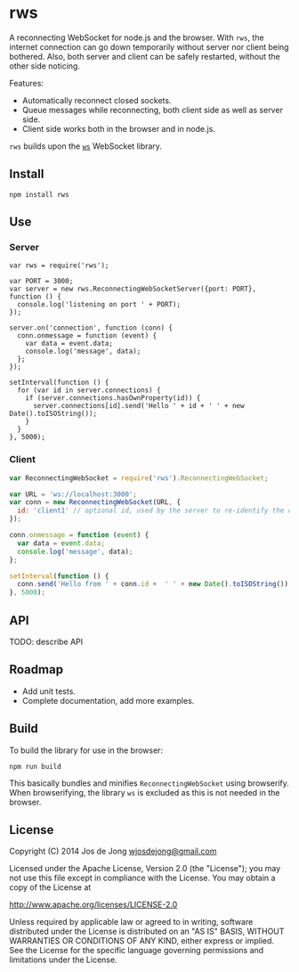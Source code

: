 rws
===

A reconnecting WebSocket for node.js and the browser. With `rws`, the internet connection can go down temporarily without server nor client being bothered. Also, both server and client can be safely restarted, without the other side noticing.

Features:

- Automatically reconnect closed sockets.
- Queue messages while reconnecting, both client side as well as server side.
- Client side works both in the browser and in node.js.

`rws` builds upon the [`ws`](https://github.com/einaros/ws) WebSocket library.


## Install

    npm install rws

## Use

### Server

```
var rws = require('rws');

var PORT = 3000;
var server = new rws.ReconnectingWebSocketServer({port: PORT}, function () {
  console.log('listening on port ' + PORT);
});

server.on('connection', function (conn) {
  conn.onmessage = function (event) {
    var data = event.data;
    console.log('message', data);
  };
});

setInterval(function () {
  for (var id in server.connections) {
    if (server.connections.hasOwnProperty(id)) {
      server.connections[id].send('Hello ' + id + ' ' + new Date().toISOString());
    }
  }
}, 5000);
```

### Client

```js
var ReconnectingWebSocket = require('rws').ReconnectingWebSocket;

var URL = 'ws://localhost:3000';
var conn = new ReconnectingWebSocket(URL, {
  id: 'client1' // optional id, used by the server to re-identify the client when reconnecting
});

conn.onmessage = function (event) {
  var data = event.data;
  console.log('message', data);
};

setInterval(function () {
  conn.send('Hello from ' + conn.id +  ' ' + new Date().toISOString());
}, 5000);
```


## API

TODO: describe API


## Roadmap

- Add unit tests.
- Complete documentation, add more examples.

    
## Build

To build the library for use in the browser:

    npm run build
    
This basically bundles and minifies `ReconnectingWebSocket` using browserify. When browserifying, the library `ws` is excluded as this is not needed in the browser.


## License

Copyright (C) 2014 Jos de Jong <wjosdejong@gmail.com>

Licensed under the Apache License, Version 2.0 (the "License");
you may not use this file except in compliance with the License.
You may obtain a copy of the License at

   http://www.apache.org/licenses/LICENSE-2.0

Unless required by applicable law or agreed to in writing, software
distributed under the License is distributed on an "AS IS" BASIS,
WITHOUT WARRANTIES OR CONDITIONS OF ANY KIND, either express or implied.
See the License for the specific language governing permissions and
limitations under the License.



